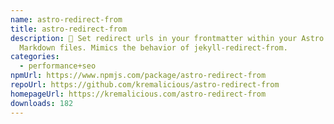 ```yaml
---
name: astro-redirect-from
title: astro-redirect-from
description: 🎯 Set redirect urls in your frontmatter within your Astro site's
  Markdown files. Mimics the behavior of jekyll-redirect-from.
categories:
  - performance+seo
npmUrl: https://www.npmjs.com/package/astro-redirect-from
repoUrl: https://github.com/kremalicious/astro-redirect-from
homepageUrl: https://kremalicious.com/astro-redirect-from
downloads: 182
---
```

